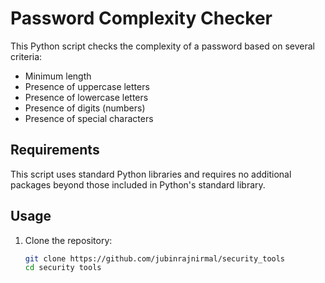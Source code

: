 # Password Complexity Checker

This Python script checks the complexity of a password based on several criteria:
- Minimum length
- Presence of uppercase letters
- Presence of lowercase letters
- Presence of digits (numbers)
- Presence of special characters

## Requirements

This script uses standard Python libraries and requires no additional packages beyond those included in Python's standard library.

## Usage

1. Clone the repository:
   ```bash
   git clone https://github.com/jubinrajnirmal/security_tools
   cd security tools
